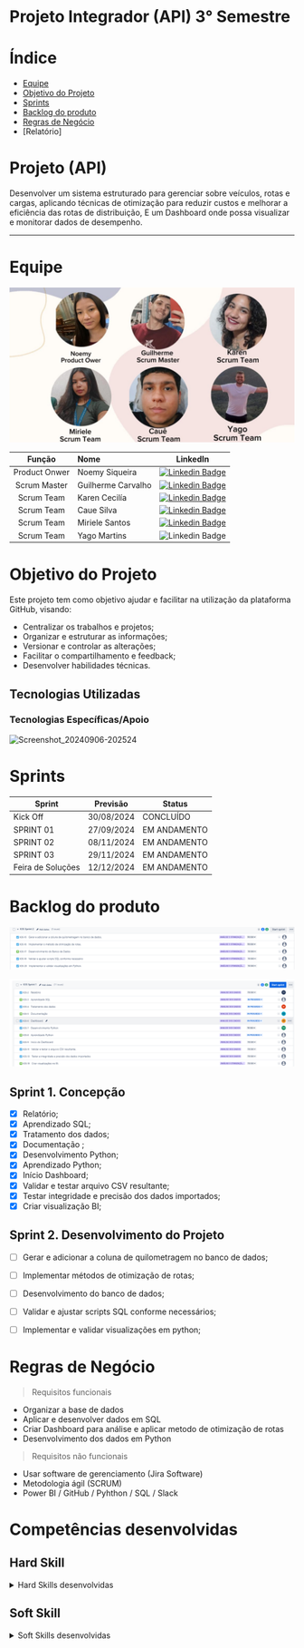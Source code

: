 # Projeto Integrador (API) 3° Semestre  

# Índice

* [Equipe](#equipe)
* [Objetivo do Projeto](#Projeto(API))
* [Sprints](#Sprints)
* [Backlog do produto](#Backlog-do-produto)
* [Regras de Negócio](#-Regras-de-Negócio)
* [Relatório]


# Projeto (API) 
Desenvolver um sistema estruturado para gerenciar sobre veículos, rotas e cargas, aplicando técnicas de otimização para reduzir custos e melhorar a eficiência das rotas de distribuição, E um Dashboard onde possa visualizar e monitorar dados de desempenho.

--------------------------------------------------------------------------------------------------------------------------------------------------------------------------------------------------------------------------------------------------------------
# Equipe

![IMG-20240913-WA0062.jpg](https://github.com/guianthonyy/Template/blob/61f3b958701f4d5ea141cefda4d890ec687311cb/IMG-20240913-WA0062.jpg)


|    Função     |                 Nome                                  |                                                                                                                         LinkedIn                                                                                                                                                      |
| :-----------: | :------------------------------------ | :---------------------------------------------------------------------------------------------------------------------------------------------------------------------------------------------------------------------------------------------------------------------------------------------: |
| Product Onwer |   Noemy Siqueira  |     [![Linkedin Badge](https://img.shields.io/badge/Linkedin-blue?style=flat-square&logo=Linkedin&logoColor=white)](https://www.linkedin.com/in/noemy-mtfasi-533975264?utm_source=share&utm_campaign=share_via&utm_content=profile&utm_medium=ios_app) 
| Scrum Master   |   Guilherme Carvalho     |           [![Linkedin Badge](https://img.shields.io/badge/Linkedin-blue?style=flat-square&logo=Linkedin&logoColor=white)](https://www.linkedin.com/in/guilherme-anthony-853606287/)
 | Scrum Team  | Karen Cecilía      |         [![Linkedin Badge](https://img.shields.io/badge/Linkedin-blue?style=flat-square&logo=Linkedin&logoColor=white)](https://www.linkedin.com/in/karen-cec%C3%ADlia-morais-57900a173) 
|  Scrum Team  |   Caue Silva |           [![Linkedin Badge](https://img.shields.io/badge/Linkedin-blue?style=flat-square&logo=Linkedin&logoColor=white)](https://www.linkedin.com/in/caue-santos-a01228288?utm_source=share&utm_campaign=share_via&utm_content=profile&utm_medium=android_app)
|  Scrum Team  |   Miriele Santos           |   [![Linkedin Badge](https://img.shields.io/badge/Linkedin-blue?style=flat-square&logo=Linkedin&logoColor=white)](https://www.linkedin.com/in/miriele-santos-7597a01a3?utm_source=share&utm_campaign=share_via&utm_content=profile&utm_medium=android_app) 
|  Scrum Team  |   Yago Martins     |           ![Linkedin Badge](https://img.shields.io/badge/Linkedin-blue?style=flat-square&logo=Linkedin&logoColor=white)|

# Objetivo do Projeto
Este projeto tem como objetivo ajudar e facilitar na utilização da plataforma GitHub, visando:
* Centralizar os trabalhos e projetos;
* Organizar e estruturar as informações;
* Versionar e controlar as alterações;
* Facilitar o compartilhamento e feedback;
* Desenvolver habilidades técnicas.

## Tecnologias Utilizadas

 ### Tecnologias Específicas/Apoio
![Screenshot_20240906-202524](https://github.com/user-attachments/assets/e7ebc23b-e9dc-40a0-9a44-b621157e5598)

# Sprints

Sprint | Previsão | Status| 
|------|--------|------|
|Kick Off | 30/08/2024 |CONCLUÍDO | 
|SPRINT 01| 27/09/2024 | EM ANDAMENTO |
|SPRINT 02| 08/11/2024 | EM ANDAMENTO  |
|SPRINT 03| 29/11/2024 | EM ANDAMENTO |
|Feira de Soluções| 12/12/2024 | EM ANDAMENTO |

  
# Backlog do produto

![template/Captura de tela 2024-09-24 191122.png](https://github.com/guianthonyy/Template/blob/6623719c64387ed8669af976ccdd610eb3e7c18c/Captura%20de%20tela%202024-09-24%20191122.png)

![Captura de tela 2024-09-24 191100.png](https://github.com/guianthonyy/Template/blob/84990a9fb392c6b9f520ee4c9cddcbafbb51c8e2/Captura%20de%20tela%202024-09-24%20191100.png)
## Sprint 1. Concepção
- [x] Relatório;
- [x] Aprendizado SQL;
- [x] Tratamento dos dados;
- [x] Documentação ;
- [x] Desenvolvimento Python;
- [x] Aprendizado Python;
- [x] Início Dashboard;
- [x] Validar e testar arquivo CSV resultante;
- [x] Testar integridade e precisão dos dados importados;
- [x] Criar visualização BI;

## Sprint 2. Desenvolvimento do Projeto
- [ ] Gerar e adicionar a coluna de quilometragem no banco de dados;
- [ ] Implementar métodos de otimização de rotas;
- [ ] Desenvolvimento do banco de dados;
- [ ] Validar e ajustar scripts SQL conforme necessários;
- [ ] Implementar e validar visualizações em python;
      

# Regras de Negócio
> Requisitos funcionais 
- Organizar a base de dados  
- Aplicar e desenvolver dados em SQL
- Criar Dashboard para análise e aplicar metodo de otimização de rotas
- Desenvolvimento dos dados em Python

> Requisitos não funcionais
- Usar software de gerenciamento (Jira Software)
- Metodologia ágil (SCRUM)
- Power BI / GitHub / Pyhthon / SQL / Slack

# Competências desenvolvidas

## Hard Skill
<details>
<summary>Hard Skills desenvolvidas</summary>
  
| Tecnologia/Metodologia | Classificação |
| ---------------------- | ------------- |
| GitHub | ★ ★ ★ ★ ★ ★ ★ ☆ ☆ ☆ |
| Gestão de Projetos | ★ ★ ★ ★ ★ ★ ☆ ☆ ☆ ☆ |
| Scrum Master | ★ ★ ★ ★ ★ ★ ★ ☆ ☆ ☆ |
| Prodct Owner | ★ ★ ★ ★ ★ ★ ★ ☆ ☆ ☆ |
| Markdown | ★ ★ ★ ★ ★ ★ ★ ☆ ☆ ☆ |
| Git Projects | ★ ★ ★ ★ ★ ★ ★ ☆ ☆ ☆ |
 
</details>

## Soft Skill 
<details>
<summary>Soft Skills desenvolvidas</summary>

| Habilidades | Classificação |
| ---------------------- | ------------- |
| Colaboração | ★ ★ ★ ★ ★ ☆ ☆ ☆ ☆ ☆ |
| Proatividade| ★ ★ ★ ★ ★ ★ ☆ ☆ ☆ ☆ |
| Pensamento Crítico | ★ ★ ★ ★ ★ ★ ★ ☆ ☆ ☆ |
| Gerenciamento de Tempo | ★ ★ ★ ★ ★ ★ ★ ☆ ☆ ☆ |
| Adaptabilidade | ★ ★ ★ ★ ★ ★ ★ ☆ ☆ ☆ |
| Resiliência | ★ ★ ★ ★ ★ ★ ★ ☆ ☆ ☆ |




